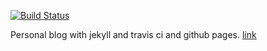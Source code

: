 [![Build Status](https://travis-ci.org/herotux/freetux-blog.svg?branch=master)](https://travis-ci.org/herotux/freetux-blog)

Personal blog with jekyll and travis ci and github pages. [link](https://freetux.ir)
